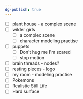 ```yaml
---
dg-publish: true
---
```

- [ ] plant house - a complex scene
- [ ] wilder girls 
	- [ ] a complex scene
	- [ ] character modeling practise
- [ ] puppets
	- [ ] Don't hug me I'm scared
	- [ ] stop motion
- [ ] brain threads - nodes?
- [ ] resting pieces - logo
- [ ] my room - modeling practise
- [ ] Pokemons
- [ ] Realistic Still Life
- [ ] Hard surface